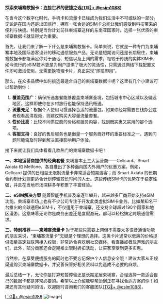 **探索柬埔寨数据卡：连接世界的便捷之选[[TG💪+ @esim1088](https://t.me/s/esim1088)]**

在当今这个数字化时代，手机卡和流量卡已经成为我们生活中不可或缺的一部分。无论是在国内还是出国旅行，拥有一张合适的SIM卡总能让我们感受到科技带来的便利与快捷。特别是当你计划前往柬埔寨这样的东南亚国家时，选择一张优质的柬埔寨数据卡就显得尤为重要。

首先，让我们来了解一下什么是柬埔寨数据卡。简单来说，它就是一种专门为柬埔寨本地及国际游客设计的移动通信服务产品。无论是短期访问还是长期居住，柬埔寨数据卡都能满足你对于通话、短信以及上网的需求。相较于传统的实体SIM卡，如今流行的eSIM技术更是为用户提供了极大的灵活性，只需通过网络下载配置文件即可激活使用，无需更换物理卡片，真正实现“即插即用”。

那么，在众多品牌中如何挑选最适合自己的柬埔寨数据卡呢？这里有几个小建议可以帮助到你：

1. **覆盖范围广**：确保所选套餐能够覆盖柬埔寨全境，包括城市中心区域以及偏远地区。这样即使你在乡村旅行也能保持通讯畅通。
2. **流量充足**：根据个人使用习惯选择合适的流量包。如果你经常需要在线办公或者观看高清视频，则建议购买大容量流量套餐。
3. **性价比高**：比较不同供应商的价格和服务内容，找到既实惠又实用的那个选项。
4. **客服支持**：良好的售后服务也是衡量一个服务商好坏的重要标准之一。遇到问题时能否及时得到解决直接影响用户体验。

接下来就让我们具体看看几款热门的柬埔寨数据卡吧！

**一、本地运营商提供的经典套餐**
柬埔寨本土三大运营商——Cellcard、Smart Axiata 和 Metfone，各自推出了多种面向国内外用户的优惠方案。例如，Cellcard 提供的日租型无限制流量卡非常适合短期游客；而 Smart Axiata 的长期合约制计划则更适合计划停留较长时间的人士。这些传统SIM卡的优势在于稳定性强，并且在当地市场深耕多年积累了丰富经验。

**二、eSIM解决方案**
随着智能手机普及率逐年攀升，越来越多厂商开始支持eSIM功能。柬埔寨市场上也有不少公司专注于开发此类虚拟SIM卡业务。比如某知名平台推出的全球通用eSIM卡，不仅适用于柬埔寨，还支持全球超过190个国家和地区漫游。这意味着无论你是商务出差还是度假游玩，都可以轻松搞定跨境通信需求。

**三、特别推荐——柬埔寨流量卡**
对于那些只需要上网但不需要太多语音通话功能的朋友来说，“柬埔寨流量卡”无疑是个理想的选择。这类卡片通常以低廉的价格提供海量高速互联网接入权限，非常适合喜欢刷社交媒体、看直播或者玩游戏的朋友们。此外，部分商家还会定期推出限时折扣活动，让买家享受到更多实惠。

当然啦，在享受便捷服务的同时也不要忘记保护个人信息安全哦！建议大家从正规渠道购买柬埔寨数据卡，并妥善保管好相关资料以免造成不必要的麻烦。

最后总结一下，无论你是打算短暂停留还是长期定居柬埔寨，合理选择一款适合自己的数据卡都是非常必要的。希望以上介绍能够帮助到正在寻找合适方案的你！如果还有其他疑问的话，欢迎随时咨询我们的客服团队[[TG💪+ @esim1088](https://t.me/s/esim1088)]。

[[TG💪+ @esim1088](https://t.me/s/esim1088) ![Image](https://i.postimg.cc/4NQfJmqS/Snipaste-2025-05-13-00-14-12.png)]